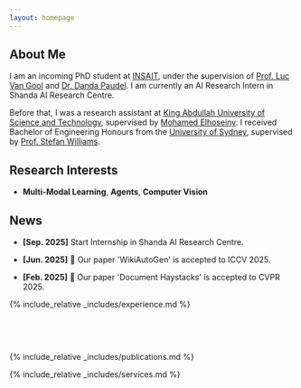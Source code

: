 ```yaml
---
layout: homepage
---
```


## About Me

I am an incoming PhD student at [INSAIT](https://insait.ai/), under the supervision of [Prof. Luc Van Gool](https://scholar.google.com/citations?user=TwMib_QAAAAJ&hl=en) and [Dr. Danda Paudel](https://scholar.google.ch/citations?user=W43pvPkAAAAJ&hl=en). I am currently an AI Research Intern in Shanda AI Research Centre. 

Before that, I was a research assistant at [King Abdullah University of Science and Technology](https://www.kaust.edu.sa/en/), supervised by [Mohamed Elhoseiny](https://scholar.google.com/citations?user=iRBUTOAAAAAJ&hl=en). I received Bachelor of Engineering Honours from the [University of Sydney](https://www.sydney.edu.au/), supervised by [Prof. Stefan Williams](https://scholar.google.com.au/citations?user=vxN3VO0AAAAJ&hl=zh-CN).

## Research Interests

- **Multi-Modal Learning**, **Agents**, **Computer Vision**

## News
- **[Sep. 2025]** Start Internship in Shanda AI Research Centre.

- **[Jun. 2025]** 🎉 Our paper 'WikiAutoGen' is accepted to ICCV 2025.

- **[Feb. 2025]** 🎉 Our paper 'Document Haystacks' is accepted to CVPR 2025.


{% include_relative _includes/experience.md %}

<div style="height: 48px;"></div>

{% include_relative _includes/publications.md %}


{% include_relative _includes/services.md %}
